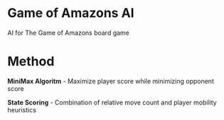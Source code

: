 # Game of Amazons AI
AI for The Game of Amazons board game

# Method
**MiniMax Algoritm** - Maximize player score while minimizing opponent score

**State Scoring** - Combination of relative move count and player mobility heuristics 
